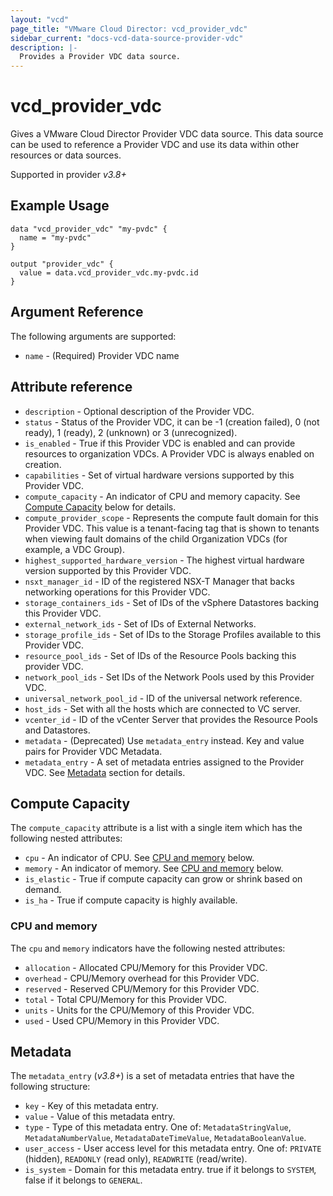 ```yaml
---
layout: "vcd"
page_title: "VMware Cloud Director: vcd_provider_vdc"
sidebar_current: "docs-vcd-data-source-provider-vdc"
description: |-
  Provides a Provider VDC data source.
---
```


# vcd\_provider\_vdc

Gives a VMware Cloud Director Provider VDC data source. This data source can be used to reference a Provider VDC and use its 
data within other resources or data sources.

Supported in provider *v3.8+*

## Example Usage

```hcl
data "vcd_provider_vdc" "my-pvdc" {
  name = "my-pvdc"
}

output "provider_vdc" {
  value = data.vcd_provider_vdc.my-pvdc.id
}

```

## Argument Reference

The following arguments are supported:
 
* `name` - (Required) Provider VDC name

## Attribute reference

* `description` - Optional description of the Provider VDC.
* `status` - Status of the Provider VDC, it can be -1 (creation failed), 0 (not ready), 1 (ready), 2 (unknown) or 3 (unrecognized).
* `is_enabled` - True if this Provider VDC is enabled and can provide resources to organization VDCs. A Provider VDC is always enabled on creation.
* `capabilities` - Set of virtual hardware versions supported by this Provider VDC.
* `compute_capacity` - An indicator of CPU and memory capacity. See [Compute Capacity](#compute-capacity) below for details.
* `compute_provider_scope` - Represents the compute fault domain for this Provider VDC. This value is a tenant-facing tag that is shown to tenants when viewing fault domains of the child Organization VDCs (for example, a VDC Group).
* `highest_supported_hardware_version` - The highest virtual hardware version supported by this Provider VDC.
* `nsxt_manager_id` - ID of the registered NSX-T Manager that backs networking operations for this Provider VDC.
* `storage_containers_ids` - Set of IDs of the vSphere Datastores backing this Provider VDC.
* `external_network_ids` - Set of IDs of External Networks.
* `storage_profile_ids` - Set of IDs to the Storage Profiles available to this Provider VDC.
* `resource_pool_ids` - Set of IDs of the Resource Pools backing this provider VDC.
* `network_pool_ids` - Set IDs of the Network Pools used by this Provider VDC.
* `universal_network_pool_id` - ID of the universal network reference.
* `host_ids` - Set with all the hosts which are connected to VC server.
* `vcenter_id` - ID of the vCenter Server that provides the Resource Pools and Datastores.
* `metadata` - (Deprecated) Use `metadata_entry` instead. Key and value pairs for Provider VDC Metadata.
* `metadata_entry` - A set of metadata entries assigned to the Provider VDC. See [Metadata](#metadata) section for details.

<a id="compute-capacity"></a>
## Compute Capacity

The `compute_capacity` attribute is a list with a single item which has the following nested attributes:

* `cpu` - An indicator of CPU. See [CPU and memory](#cpu-and-memory) below.
* `memory` - An indicator of memory. See [CPU and memory](#cpu-and-memory) below.
* `is_elastic` -  True if compute capacity can grow or shrink based on demand.
* `is_ha` - True if compute capacity is highly available.

<a id="cpu-and-memory"></a>
### CPU and memory

The `cpu` and `memory` indicators have the following nested attributes:

* `allocation` - Allocated CPU/Memory for this Provider VDC.
* `overhead` - CPU/Memory overhead for this Provider VDC.
* `reserved` - Reserved CPU/Memory for this Provider VDC.
* `total` - Total CPU/Memory for this Provider VDC.
* `units` - Units for the CPU/Memory of this Provider VDC.
* `used` - Used CPU/Memory in this Provider VDC.

<a id="metadata"></a>
## Metadata

The `metadata_entry` (*v3.8+*) is a set of metadata entries that have the following structure:

* `key` - Key of this metadata entry.
* `value` - Value of this metadata entry.
* `type` - Type of this metadata entry. One of: `MetadataStringValue`, `MetadataNumberValue`, `MetadataDateTimeValue`, `MetadataBooleanValue`.
* `user_access` - User access level for this metadata entry. One of: `PRIVATE` (hidden), `READONLY` (read only), `READWRITE` (read/write).
* `is_system` - Domain for this metadata entry. true if it belongs to `SYSTEM`, false if it belongs to `GENERAL`.
